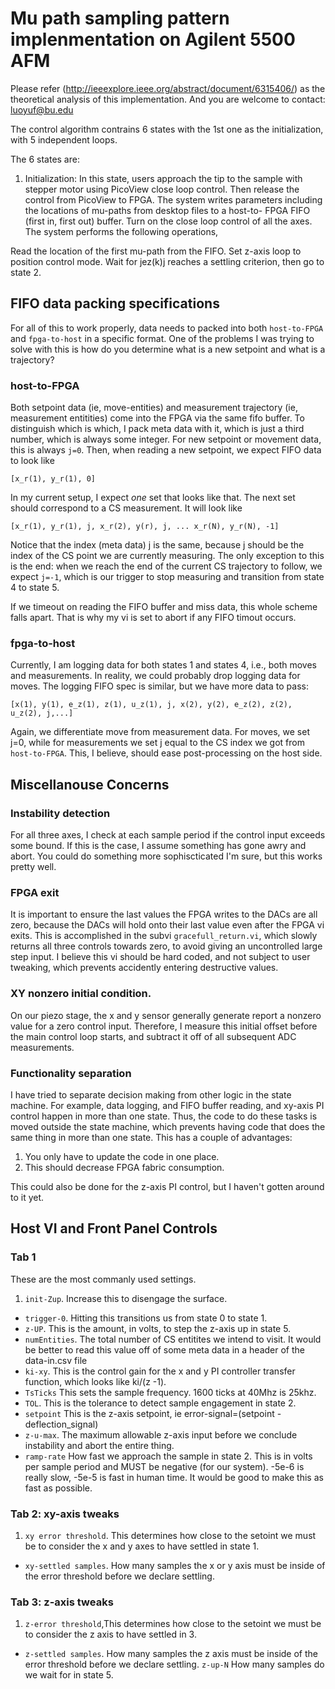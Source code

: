 # Mu path sampling pattern implenmentation on Agilent 5500 AFM


Please refer (http://ieeexplore.ieee.org/abstract/document/6315406/) as the theoretical analysis of this implementation. And you are welcome to contact: luoyuf@bu.edu 

The control algorithm contrains 6 states with the 1st one as the initialization, with 5 independent loops.

The 6 states are:

1. Initialization: In this state, users approach the tip to the sample with stepper motor using PicoView close loop control. Then release the control from PicoView to FPGA. The system writes parameters including the locations of mu-paths from desktop files to a host-to-
FPGA FIFO (first in, first out) buffer. Turn on the close loop control of all the axes. The system performs the following operations,

Read the location of the first mu-path from the FIFO.
Set z-axis loop to position control mode.
Wait for jez(k)j reaches a settling criterion, then go to state 2.





## FIFO data packing specifications
For all of this to work properly, data needs to packed into both `host-to-FPGA` and `fpga-to-host` in a specific format. One of the problems I was trying to solve with this is how do you determine what is a new setpoint and what is a trajectory? 
### host-to-FPGA
Both setpoint data (ie, move-entities) and measurement trajectory (ie, measurement entitities) come into the FPGA via the same fifo buffer. To distinguish which is which, I pack meta data with it, which is just a third number, which is always some integer. For new setpoint or movement data, this is always `j=0`. Then, when reading a new setpoint, we expect FIFO data to look like

```
[x_r(1), y_r(1), 0]
```

In my current setup, I expect *one* set that looks like that. The next set should correspond to a CS measurement. It will look like

```
[x_r(1), y_r(1), j, x_r(2), y(r), j, ... x_r(N), y_r(N), -1]
```

Notice that the index (meta data) j is the same, because j should be the index of the CS point we are currently measuring. The only exception to this is the end: when we reach the end of the current CS trajectory to follow, we expect `j=-1`, which is our trigger to stop measuring and transition from state 4 to state 5. 

If we timeout on reading the FIFO buffer and miss data, this whole scheme falls apart. That is why my vi is set to abort if any FIFO timout occurs.
### fpga-to-host
Currently, I am logging data for both states 1 and states 4, i.e., both moves and measurements. In reality, we could probably drop logging data for moves. The logging FIFO spec is similar, but we have more data to pass:

```
[x(1), y(1), e_z(1), z(1), u_z(1), j, x(2), y(2), e_z(2), z(2), u_z(2), j,...]

```

Again, we differentiate move from measurement data. For moves, we set j=0, while for measurements we set j equal to the CS index we got from `host-to-FPGA`. This, I believe, should ease post-processing on the host side. 

## Miscellanouse Concerns
### Instability detection
For all three axes, I check at each sample period if the control input exceeds some bound. If this is the case, I assume something has gone awry and abort. You could do something more sophiscticated I'm sure, but this works pretty well.

### FPGA exit
It is important to ensure the last values the FPGA writes to the DACs are all zero, because the DACs will hold onto their last value even after the FPGA vi exits. This is accomplished in the subvi `gracefull_return.vi`, which slowly returns all three controls towards zero, to avoid giving an uncontrolled large step input. I believe this vi should be hard coded, and not subject to user tweaking, which prevents accidently entering destructive values.

### XY nonzero initial condition.
On our piezo stage, the x and y sensor generally generate report a nonzero value for a zero control input. Therefore, I measure this initial offset before the main control loop starts, and subtract it off of all subsequent ADC measurements. 

### Functionality separation
I have tried to separate decision making from other logic in the state machine. For example, data logging, and FIFO buffer reading, and xy-axis PI control happen in more than one state. Thus, the code to do these tasks is moved outside the state machine, which prevents having code that does the same thing in more than one state. This has a couple of advantages:
1. You only have to update the code in one place.
2. This should decrease FPGA fabric consumption.

This could also be done for the z-axis PI control, but I haven't gotten around to it yet. 



## Host VI and Front Panel Controls

### Tab 1
These are the most commanly used settings.
1. `init-Zup`. Increase this to disengage the surface.
* `trigger-0`. Hitting this transitions us from state 0 to state 1.
* `z-UP`. This is the amount, in volts, to step the z-axis up in state 5. 
* `numEntities`. The total number of CS entitites we intend to visit. It would be better to read this value off of some meta data in a header of the data-in.csv file
* `ki-xy`. This is the control gain for the x and y PI controller transfer function, which looks like ki/(z -1). 
* `TsTicks` This sets the sample frequency. 1600 ticks at 40Mhz is 25khz.
* `TOL`. This is the tolerance to detect sample engagement in state 2.
* `setpoint` This is the z-axis setpoint, ie error-signal=(setpoint - deflection_signal)
* `z-u-max`. The maximum allowable z-axis input before we conclude instability and abort the entire thing. 
* `ramp-rate` How fast we approach the sample in state 2. This is in volts per sample period and MUST be negative (for our system). -5e-6 is really slow, -5e-5 is fast in human time. It would be good to make this as fast as possible. 

### Tab 2: xy-axis tweaks
1. `xy error threshold`. This determines how close to the setoint we must be to consider the x and y axes to have settled in state 1. 
* `xy-settled samples`. How many samples the x or y axis must be inside of the error threshold before we declare settling.

### Tab 3: z-axis tweaks
1. `z-error threshold`,This determines how close to the setoint we must be to consider the z axis to have settled in 3.
* `z-settled samples`. How many samples the z  axis must be inside of the error threshold before we declare settling. 
`z-up-N` How many samples do we wait for in state 5.



